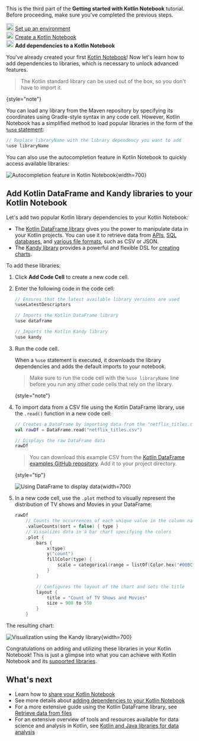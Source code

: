 [//]: # (title: Add dependencies to your Kotlin Notebook)

<tldr>
   <p>This is the third part of the <strong>Getting started with Kotlin Notebook</strong> tutorial. Before proceeding, make sure you've completed the previous steps.</p>
   <p><img src="icon-1-done.svg" width="20" alt="First step"/> <a href="kotlin-notebook-set-up-env.md">Set up an environment</a><br/>
      <img src="icon-2-done.svg" width="20" alt="Second step"/> <a href="kotlin-notebook-create.md">Create a Kotlin Notebook</a><br/>
      <img src="icon-3.svg" width="20" alt="Third step"/> <strong>Add dependencies to a Kotlin Notebook</strong><br/>
  </p>
</tldr>

You've already created your first [Kotlin Notebook](kotlin-notebook-overview.md)! Now let's learn how to add dependencies to libraries, which
is necessary to unlock advanced features.

> The Kotlin standard library can be used out of the box, so you don't have to import it.
> 
{style="note"}

You can load any library from the Maven repository by specifying its coordinates using Gradle-style
syntax in any code cell. 
However, Kotlin Notebook has a simplified method to load popular libraries in the form of the [`%use` statement](https://www.jetbrains.com/help/idea/kotlin-notebook.html#import-libraries):

```kotlin
// Replace libraryName with the library dependency you want to add
%use libraryName
```

You can also use the autocompletion feature in Kotlin Notebook to quickly access available libraries:

![Autocompletion feature in Kotlin Notebook](autocompletion-feature-notebook.png){width=700}

## Add Kotlin DataFrame and Kandy libraries to your Kotlin Notebook

Let's add two popular Kotlin library dependencies to your Kotlin Notebook:
* The [Kotlin DataFrame library](https://kotlin.github.io/dataframe/quickstart.html) gives you the power to manipulate data in your Kotlin projects. 
You can use it to retrieve data from [APIs](data-analysis-work-with-api.md), [SQL databases](data-analysis-connect-to-db.md), and [various file formats](data-analysis-work-with-data-sources.md), such as CSV or JSON.
* The [Kandy library](https://kotlin.github.io/kandy/welcome.html) provides a powerful and flexible DSL for [creating charts](data-analysis-visualization.md).

To add these libraries:

1. Click **Add Code Cell** to create a new code cell.
2. Enter the following code in the code cell:

    ```kotlin
    // Ensures that the latest available library versions are used
    %useLatestDescriptors
    
    // Imports the Kotlin DataFrame library
    %use dataframe
    
    // Imports the Kotlin Kandy library
    %use kandy
    ```

3. Run the code cell.

    When a `%use` statement is executed, it downloads the library dependencies and adds the default imports to your notebook.

    > Make sure to run the code cell with the `%use libraryName` line before you run any other code cells that rely on the 
    > library.
    >
    {style="note"}

4. To import data from a CSV file using the Kotlin DataFrame library, use the `.read()` function in a new code cell:

    ```kotlin
    // Creates a DataFrame by importing data from the "netflix_titles.csv" file.
    val rawDf = DataFrame.read("netflix_titles.csv")
    
    // Displays the raw DataFrame data
    rawDf
    ```

    > You can download this example CSV from the [Kotlin DataFrame examples GitHub repository](https://github.com/Kotlin/dataframe/blob/master/examples/notebooks/netflix/netflix_titles.csv).
    > Add it to your project directory.
    > 
    {style="tip"}

    ![Using DataFrame to display data](add-dataframe-dependency.png){width=700}

5. In a new code cell, use the `.plot` method to visually represent the distribution of TV shows and Movies in your DataFrame:

    ```kotlin
    rawDf
        // Counts the occurrences of each unique value in the column named "type"
        .valueCounts(sort = false) { type }
        // Visualizes data in a bar chart specifying the colors
        .plot {
            bars {
                x(type)
                y("count")
                fillColor(type) {
                    scale = categorical(range = listOf(Color.hex("#00BCD4"), Color.hex("#009688")))
                }
            }
    
            // Configures the layout of the chart and sets the title
            layout {
                title = "Count of TV Shows and Movies"
                size = 900 to 550
            }
        }
    ```

The resulting chart:

![Visualization using the Kandy library](kandy-library.png){width=700}

Congratulations on adding and utilizing these libraries in your Kotlin Notebook!
This is just a glimpse into what you can achieve with Kotlin Notebook and its [supported libraries](data-analysis-libraries.md).

## What's next

* Learn how to [share your Kotlin Notebook](kotlin-notebook-share.md)
* See more details about [adding dependencies to your Kotlin Notebook](https://www.jetbrains.com/help/idea/kotlin-notebook.html#add-dependencies)
* For a more extensive guide using the Kotlin DataFrame library, see [Retrieve data from files](data-analysis-work-with-data-sources.md)
* For an extensive overview of tools and resources available for data science and analysis in Kotlin, see [Kotlin and Java libraries for data analysis](data-analysis-libraries.md)
